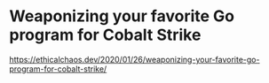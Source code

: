# Weaponizing your favorite Go program for Cobalt Strike

https://ethicalchaos.dev/2020/01/26/weaponizing-your-favorite-go-program-for-cobalt-strike/
